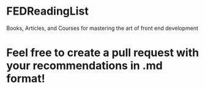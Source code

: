 # FEDReadingList
Books, Articles, and Courses for mastering the art of front end development

# Feel free to create a pull request with your recommendations in .md format!
